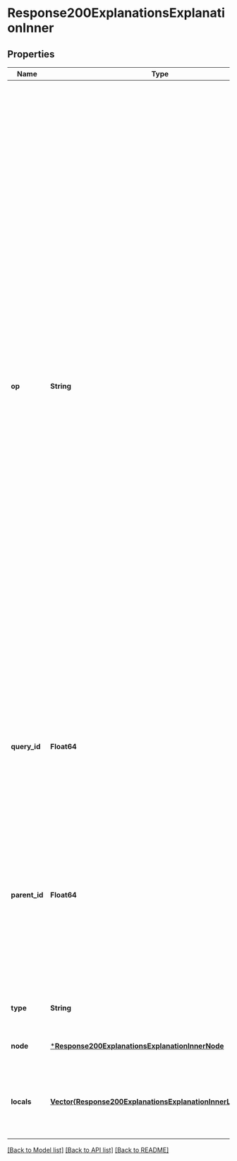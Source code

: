# Response200ExplanationsExplanationInner


## Properties
Name | Type | Description | Notes
------------ | ------------- | ------------- | -------------
**op** | **String** | The kind of *trace event*  Each trace event represents a step in the query evaluation process. Trace events are emitted at the following points: - enter - before a body or rule is evaluated - exit - after a body or rule has evaluated successfully - eval - before an expression is evaluated - fail - after an expression has evaluated to false. - redo - before evaluation restarts from a body, rule, or expression.  By default, OPA searches for all sets of term bindings that make all expressions in the query evaluate to true. Because there may be multiple answers, the search can restart when OPA determines the query is true or false. When the search restarts, a *redo trace event* is emitted. | [optional] [default to nothing]
**query_id** | **Float64** | The query that the trace event was emitted for. Use this field to distinguish trace events emitted by from different queries. | [optional] [default to nothing]
**parent_id** | **Float64** | The parent query. Use this field to identify trace events from related queries.  For example, if query A references rule R, trace events emitted when evaluating rule R will have the *parent_id* field set to query A’s *query_id*. | [optional] [default to nothing]
**type** | **String** | The type of the **node** field | [optional] [default to nothing]
**node** | [***Response200ExplanationsExplanationInnerNode**](Response200ExplanationsExplanationInnerNode.md) |  | [optional] [default to nothing]
**locals** | [**Vector{Response200ExplanationsExplanationInnerLocalsInner}**](Response200ExplanationsExplanationInnerLocalsInner.md) | The query&#39;s term bindings at the point when the trace event was emitted. | [optional] [default to nothing]


[[Back to Model list]](../README.md#models) [[Back to API list]](../README.md#api-endpoints) [[Back to README]](../README.md)


